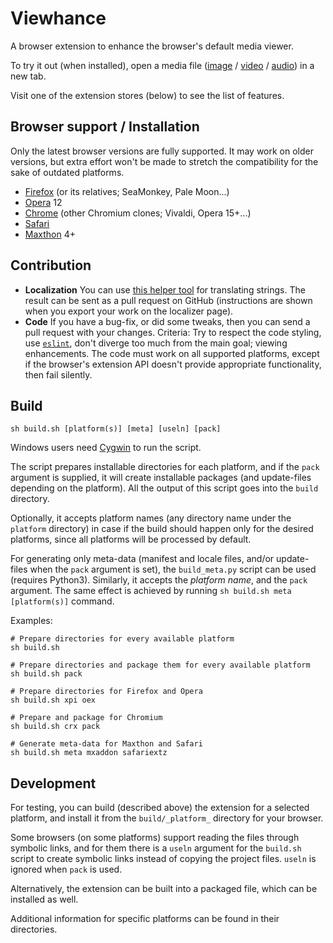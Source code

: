 # Viewhance #

A browser extension to enhance the browser's default media viewer.

To try it out (when installed), open a media file ([image](http://upload.wikimedia.org/wikipedia/commons/e/ec/StLouisArchMultExpToneMapped.jpg) / [video](http://upload.wikimedia.org/wikipedia/commons/5/5f/Hdr_time_lapse_montage.ogg) / [audio](http://upload.wikimedia.org/wikipedia/en/3/3d/Sample_of_Daft_Punk's_Da_Funk.ogg)) in a new tab.

Visit one of the extension stores (below) to see the list of features.

## Browser support / Installation ##
Only the latest browser versions are fully supported. It may work on older versions, but extra effort won't be made to stretch the compatibility for the sake of outdated platforms.

- [Firefox](https://addons.mozilla.org/addon/viewhance/) (or its relatives; SeaMonkey, Pale Moon...)
- [Opera](https://tiny.cc/Viewhance-oex) 12
- [Chrome](https://chrome.google.com/webstore/detail/ijabcgpjcbpphfagcaknnlcfeodbnkgp) (other Chromium clones; Vivaldi, Opera 15+...)
- [Safari](https://tiny.cc/Viewhance-safariextz)
- [Maxthon](http://extension.maxthon.com/detail/index.php?view_id=2527) 4+

## Contribution ##
- **Localization** You can use [this helper tool](https://rawgit.com/Deathamns/Viewhance/master/l10n/localizer.html) for translating strings. The result can be sent as a pull request on GitHub (instructions are shown when you export your work on the localizer page).
- **Code** If you have a bug-fix, or did some tweaks, then you can send a pull request with your changes. Criteria: Try to respect the code styling, use [`eslint`](http://eslint.org/), don't diverge too much from the main goal; viewing enhancements.
The code must work on all supported platforms, except if the browser's extension API doesn't provide appropriate functionality, then fail silently.

## Build ##
```
sh build.sh [platform(s)] [meta] [useln] [pack]
```

Windows users need [Cygwin](https://cygwin.com/install.html) to run the script.

The script prepares installable directories for each platform, and if the `pack` argument is supplied, it will create installable packages (and update-files depending on the platform). All the output of this script goes into the `build` directory.

Optionally, it accepts platform names (any directory name under the `platform` directory) in case if the build should happen only for the desired platforms, since all platforms will be processed by default.

For generating only meta-data (manifest and locale files, and/or update-files when the `pack` argument is set), the `build_meta.py` script can be used (requires Python3). Similarly, it accepts the *platform name*, and the `pack` argument.
The same effect is achieved by running `sh build.sh meta [platform(s)]` command.

Examples:
```
# Prepare directories for every available platform
sh build.sh

# Prepare directories and package them for every available platform
sh build.sh pack

# Prepare directories for Firefox and Opera
sh build.sh xpi oex

# Prepare and package for Chromium
sh build.sh crx pack

# Generate meta-data for Maxthon and Safari
sh build.sh meta mxaddon safariextz
```

## Development ##
For testing, you can build (described above) the extension for a selected platform, and install it from the `build/_platform_` directory for your browser.

Some browsers (on some platforms) support reading the files through symbolic links, and for them there is a `useln` argument for the `build.sh` script to create symbolic links instead of copying the project files. `useln` is ignored when `pack` is used.

Alternatively, the extension can be built into a packaged file, which can be installed as well.

Additional information for specific platforms can be found in their directories.
